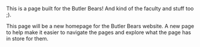 This is a page built for the Butler Bears! And kind of the faculty and stuff too ;).

This page will be a new homepage for the Butler Bears website. A new page to help make it easier to navigate the pages and explore what the page has in store for them. 

